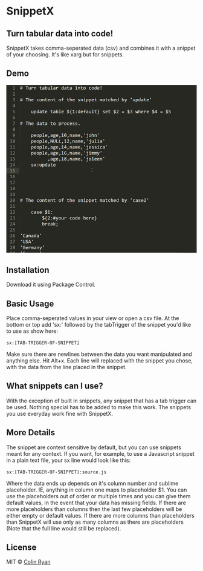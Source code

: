 SnippetX
============

## Turn tabular data into code!

SnippetX takes comma-seperated data (csv) and combines it with a snippet of your choosing. It's like xarg but for snippets.

## Demo

![SnippetX](example/example.gif)

## Installation

Download it using Package Control.

## Basic Usage

Place comma-seperated values in your view or open a csv file. At the bottom or top add 'sx:' followed by the tabTrigger of the snippet you'd like to use as show here:

	sx:[TAB-TRIGGER-OF-SNIPPET]

Make sure there are newlines between the data you want manipulated and anything else. Hit Alt+x. Each line will replaced with the snippet you chose, with the data from the line placed in the snippet. 

## What snippets can I use?

With the exception of built in snippets, any snippet that has a tab trigger can be used. Nothing special has to be added to make this work. The snippets you use everyday work fine with SnippetX.

## More Details

The snippet are context sensitive by default, but you can use snippets meant for any context. If you want, for example, to use a Javascript snippet in a plain text file, your sx line would look like this:

	
	sx:[TAB-TRIGGER-OF-SNIPPET]:source.js


Where the data ends up depends on it's column number and sublime placeholder. IE, anything in column one maps to placeholder $1. You can use the placeholders out of order or multiple times and you can give them default values, in the event that your data has missing fields. If there are more placeholders than columns then the last few placeholders will be either empty or default values. If there are more columns than placeholders than SnippetX will use only as many columns as there are placeholders (Note that the full line would still be replaced).

## License

MIT © [Colin Ryan](http://github.com/ColinRyan)